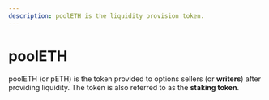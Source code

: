 ```yaml
---
description: poolETH is the liquidity provision token.
---
```


# poolETH

poolETH \(or pETH\) is the token provided to options sellers \(or **writers**\) after providing liquidity. The token is also referred to as the **staking token**.

